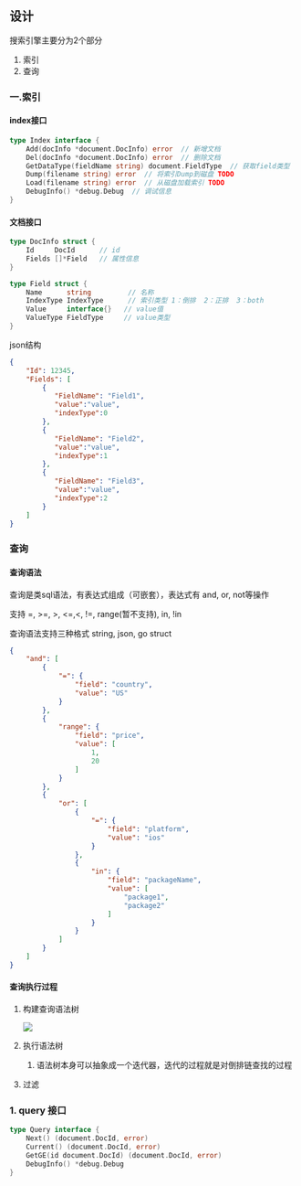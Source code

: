 ## 设计

搜索引擎主要分为2个部分

1. 索引
2. 查询

### 一.索引

#### index接口
```go
type Index interface {
    Add(docInfo *document.DocInfo) error  // 新增文档 
    Del(docInfo *document.DocInfo) error  // 删除文档 
    GetDataType(fieldName string) document.FieldType  // 获取field类型
    Dump(filename string) error  // 将索引Dump到磁盘 TODO
    Load(filename string) error  // 从磁盘加载索引 TODO
    DebugInfo() *debug.Debug  // 调试信息
}
```

#### 文档接口
```go
type DocInfo struct {
    Id     DocId      // id
    Fields []*Field   // 属性信息
}

type Field struct {
    Name      string         // 名称
    IndexType IndexType      // 索引类型 1：倒排  2：正排  3：both
    Value     interface{}   // value值
    ValueType FieldType     // value类型
}

```

json结构
```json
{
    "Id": 12345,
    "Fields": [
        {
           "FieldName": "Field1",
           "value":"value",
           "indexType":0
        },
        {
           "FieldName": "Field2",
           "value":"value",
           "indexType":1
        },
        {
           "FieldName": "Field3",
           "value":"value",
           "indexType":2
        }
    ]
}
```

### 查询

#### 查询语法

查询是类sql语法，有表达式组成（可嵌套），表达式有 and, or, not等操作

支持 =, >=, >, <=,<, !=, range(暂不支持), in, !in

查询语法支持三种格式  string,  json, go struct

```json
{
    "and": [
        {
            "=": {
                "field": "country",
                "value": "US"
            }
        },
        {
            "range": {
                "field": "price",
                "value": [
                    1,
                    20
                ]
            }
        },
        {
            "or": [
                {
                    "=": {
                        "field": "platform",
                        "value": "ios"
                    }
                },
                {
                    "in": {
                        "field": "packageName",
                        "value": [
                            "package1",
                            "package2"
                        ]
                    }
                }
            ]
        }
    ]
}
```

#### 查询执行过程

1. 构建查询语法树

   ![](../pic/search_tree.png)

2. 执行语法树

   1. 语法树本身可以抽象成一个迭代器，迭代的过程就是对倒排链查找的过程

3. 过滤

### 1. query 接口

```go
type Query interface {
    Next() (document.DocId, error)                   
    Current() (document.DocId, error)
    GetGE(id document.DocId) (document.DocId, error)
    DebugInfo() *debug.Debug
}
```
